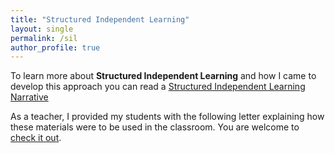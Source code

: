```yaml
---
title: "Structured Independent Learning"
layout: single
permalink: /sil
author_profile: true
---
```


To learn more about <strong>Structured Independent Learning</strong> and how I came to develop this approach you can read a <a href='/docs/Structured%20Independent%20Learning/SIL%20narrative.pdf' target="newWindow">Structured Independent Learning Narrative</a>

As a teacher, I provided my students with the following letter explaining how these materials were to be used in the classroom.  You are welcome to
<a href='/docs/Structured%20Independent%20Learning/Structured%20Independent%20Learning.pdf' target="newWindow"> check it out</a>.
